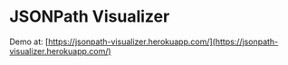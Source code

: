 # JSONPath Visualizer

Demo at: [https://jsonpath-visualizer.herokuapp.com/](https://jsonpath-visualizer.herokuapp.com/)
